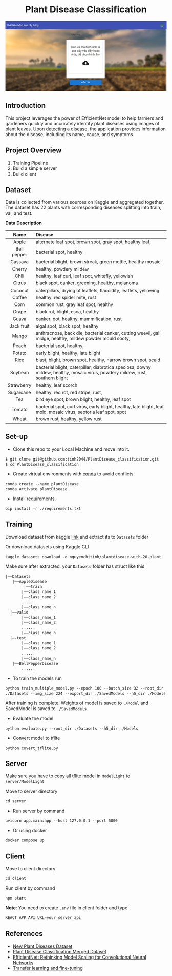 <h1 align="center">Plant Disease Classification</h1>
<img src="./Images/bg.png" alt="bg"/>

## Introduction

This project leverages the power of EfficientNet model to help farmers and gardeners quickly and accurately identify plant diseases using images of plant leaves. Upon detecting a disease, the application provides information about the disease, including its name, cause, and symptoms.

## Project Overview

1. Training Pipeline
2. Build a simple server
3. Build client

## Dataset

Data is collected from various sources on Kaggle and aggregated together. The dataset has 22 plants with corresponding diseases splitting into train, val, and test.

**Data Description**


| Name           | Disease                                                                                                                        |
|:--------------:| :----------------------------------------------------------------------------------------------------------------------------- |
|     Apple      | alternate leaf spot, brown spot, gray spot, healthy leaf,                                                                      |
|  Bell pepper   | bacterial spot, healthy                                                                                                        |
|    Cassava     | bacterial blight, brown streak, green mottle, healthy mosaic                                                                   |
|     Cherry     | healthy, powdery mildew                                                                                                        |
|     Chili      | healthy, leaf curl, leaf spot, whitefly, yellowish                                                                             |
|     Citrus     | black spot, canker, greening, healthy, melanoma                                                                                |
|    Coconut     | caterpillars, drying of leaflets, flaccidity, leaflets, yellowing                                                              |
|     Coffee     | healthy, red spider mite, rust                                                                                                 |
|      Corn      | common rust, gray leaf spot, healthy                                                                                           |
|     Grape      | black rot, blight, esca, healthy                                                                                               |
|     Guava      | canker, dot, healthy, mummification, rust                                                                                      |
|   Jack fruit   | algal spot, black spot, healthy                                                                                                |
|     Mango      | anthracnose, back die, bacterial canker, cutting weevil, gall midge, healthy, mildew powder mould sooty,                       |
|     Peach      | bacterial spot, healthy,                                                                                                       |
|     Potato     | early blight, healthy, late blight                                                                                             |
|      Rice      | blast, blight, brown spot, healthy, narrow brown spot, scald                                                                   |
|    Soybean     | bacterial blight, caterpillar, diabrotica speciosa, downy mildew, healthy, mosaic virus, powdery mildew, rust, southern blight |
|   Strawberry   | healthy, leaf scorch                                                                                                           |
|   Sugarcane    | healthy, red rot, red stripe, rust,                                                                                            |
|      Tea       | bird eye spot, brown blight, healthy, leaf spot                                                                                |
|     Tomato     | bacterial spot, curl virus, early blight, healthy, late blight, leaf mold, mosaic virus, septoria leaf spot, spot              |
|     Wheat      | brown rust, healthy, yellow rust                                                                                               |

## Set-up

- Clone this repo to your Local Machine and move into it.

```Terminal
$ git clone git@github.com:tinh2044/PlantDisease_classification.git
$ cd PlantDisease_classification
```

- Create virtual environments with [conda](https://conda.io/projects/conda/en/latest/index.html) to avoid conflicts

```Terminal
conda create --name plantDisease
conda activate plantDisease
```

- Install requirements.

```Terminal
pip install -r ./requirements.txt
```

## Training

Download dataset from kaggle [link](https://www.kaggle.com/datasets/nguyenchitinh/plantdisease-with-20-plant) and extract its to `Datasets` folder

Or download datasets using Kaggle CLI
```
kaggle datasets download -d nguyenchitinh/plantdisease-with-20-plant
```

Make sure after extracted, your `Datasets` folder has struct like this
```
|——Datasets
   |——AppleDisease
        |——train
       |——class_name_1
       |——class_name_2
       ......
       |——class_name_n
  |——valid
       |——class_name_1
       |——class_name_2
       ......
       |——class_name_n
  |—-test
       |——class_name_1
       |——class_name_2
       ......
       |——class_name_n
   |——BellPepperDisease
       ......
```
- To train the models run

```Terminal
python train_multiple_model.py --epoch 100 --batch_size 32 --root_dir ./Datasets --img_size 224 --export_dir ./SavedModels --h5_dir ./Models
```
After training is complete. Weights of model is saved to ```./Model``` and  SavedModel is saved to ```./SavedModels```
- Evaluate the model
```Terminal
python evaluate.py --root_dir ./Datasets --h5_dir ./Models
```

- Convert model to tflite 
```Terminal
python covert_tflite.py
```
## Server
Make sure you have to copy all tflite model in ``ModelLight`` to ``server/ModelLight``

Move to server directory 

```Terminal
cd server
```
- Run server by command

```Terminal
uvicorn app.main:app --host 127.0.0.1 --port 5000
```

- Or using docker 
```Terminal
docker compose up
```
## Client
Move to client directory
```Terminal
cd client
```
Run client by command
```Terminal
npm start
```
**Note**: You need to create `.env` file in client folder and type
```javascript
REACT_APP_API_URL=your_server_api
```

## References
- [New Plant Diseases Dataset](https://www.kaggle.com/datasets/vipoooool/new-plant-diseases-dataset)
- [Plant Disease Classification Merged Dataset](https://www.kaggle.com/datasets/alinedobrovsky/plant-disease-classification-merged-dataset)
- [EfficientNet: Rethinking Model Scaling for Convolutional Neural Networks](https://arxiv.org/abs/1905.11946)
- [Transfer learning and fine-tuning](https://www.tensorflow.org/tutorials/images/transfer_learning)
